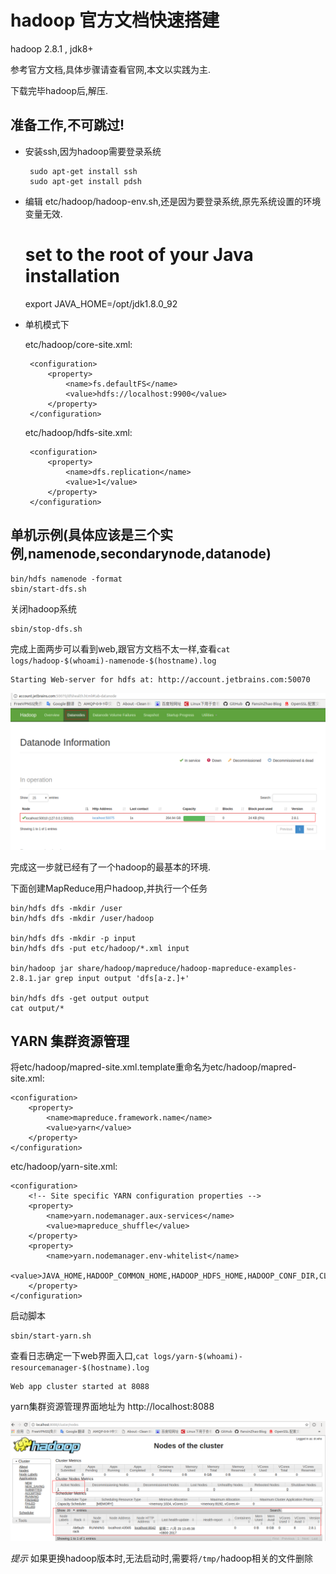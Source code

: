 # hadoop 官方文档快速搭建

hadoop 2.8.1 , jdk8+

参考官方文档,具体步骤请查看官网,本文以实践为主.

下载完毕hadoop后,解压.

## 准备工作,不可跳过!

- 安装ssh,因为hadoop需要登录系统

       sudo apt-get install ssh
       sudo apt-get install pdsh

- 编辑 etc/hadoop/hadoop-env.sh,还是因为要登录系统,原先系统设置的环境变量无效.

    # set to the root of your Java installation
    export JAVA_HOME=/opt/jdk1.8.0_92

-  单机模式下

   etc/hadoop/core-site.xml:

        <configuration>
            <property>
                <name>fs.defaultFS</name>
                <value>hdfs://localhost:9900</value>
            </property>
        </configuration>

   etc/hadoop/hdfs-site.xml:

        <configuration>
            <property>
                <name>dfs.replication</name>
                <value>1</value>
            </property>
        </configuration>

## 单机示例(具体应该是三个实例,namenode,secondarynode,datanode)

    bin/hdfs namenode -format
    sbin/start-dfs.sh

关闭hadoop系统

    sbin/stop-dfs.sh

完成上面两步可以看到web,跟官方文档不太一样,查看`cat logs/hadoop-$(whoami)-namenode-$(hostname).log`

    Starting Web-server for hdfs at: http://account.jetbrains.com:50070

![](image/hadoop-ui.png)

完成这一步就已经有了一个hadoop的最基本的环境.

下面创建MapReduce用户hadoop,并执行一个任务

    bin/hdfs dfs -mkdir /user
    bin/hdfs dfs -mkdir /user/hadoop

    bin/hdfs dfs -mkdir -p input
    bin/hdfs dfs -put etc/hadoop/*.xml input

    bin/hadoop jar share/hadoop/mapreduce/hadoop-mapreduce-examples-2.8.1.jar grep input output 'dfs[a-z.]+'

    bin/hdfs dfs -get output output
    cat output/*



## YARN 集群资源管理

将etc/hadoop/mapred-site.xml.template重命名为etc/hadoop/mapred-site.xml:

    <configuration>
        <property>
            <name>mapreduce.framework.name</name>
            <value>yarn</value>
        </property>
    </configuration>

etc/hadoop/yarn-site.xml:

    <configuration>
        <!-- Site specific YARN configuration properties -->
        <property>
            <name>yarn.nodemanager.aux-services</name>
            <value>mapreduce_shuffle</value>
        </property>
        <property>
            <name>yarn.nodemanager.env-whitelist</name>
            <value>JAVA_HOME,HADOOP_COMMON_HOME,HADOOP_HDFS_HOME,HADOOP_CONF_DIR,CLASSPATH_PREPEND_DISTCACHE,HADOOP_YARN_HOME,HADOOP_MAPRED_HOME</value>
        </property>
    </configuration>

启动脚本

    sbin/start-yarn.sh

查看日志确定一下web界面入口,`cat logs/yarn-$(whoami)-resourcemanager-$(hostname).log`


    Web app cluster started at 8088

yarn集群资源管理界面地址为 http://localhost:8088

![](image/hadoop-yarn-ui.png)


*提示*
如果更换hadoop版本时,无法启动时,需要将`/tmp/`hadoop相关的文件删除
